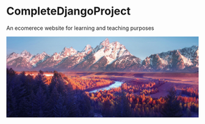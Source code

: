 # CompleteDjangoProject
An ecomerece website for learning and teaching purposes

![alt text](nature3.jpg "Converting EEG recordings to movie snippets")

